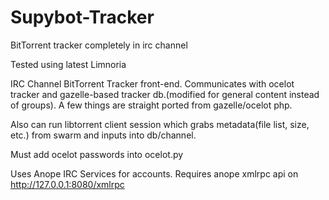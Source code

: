 # Supybot-Tracker
BitTorrent tracker completely in irc channel

Tested using latest Limnoria

IRC Channel BitTorrent Tracker front-end. Communicates with ocelot tracker and gazelle-based tracker db.(modified for general content instead of groups). A few things are straight ported from gazelle/ocelot php.

Also can run libtorrent client session which grabs metadata(file list, size, etc.) from swarm and inputs into db/channel.

Must add ocelot passwords into ocelot.py

Uses Anope IRC Services for accounts. Requires anope xmlrpc api on http://127.0.0.1:8080/xmlrpc

